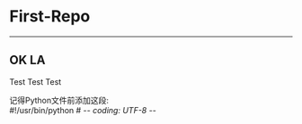 # First-Repo
***
## OK LA  
Test Test Test

记得Python文件前添加这段:  
    #!/usr/bin/python
    # -*- coding: UTF-8 -*-
